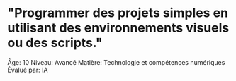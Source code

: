 # "Programmer des projets simples en utilisant des environnements visuels ou des scripts."

Âge: 10
Niveau: Avancé
Matière: Technologie et compétences numériques
Évalué par: IA